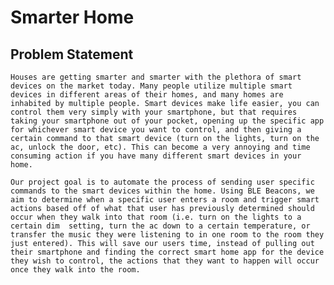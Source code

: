 # Smarter Home
## Problem Statement
	Houses are getting smarter and smarter with the plethora of smart devices on the market today. Many people utilize multiple smart devices in different areas of their homes, and many homes are inhabited by multiple people. Smart devices make life easier, you can control them very simply with your smartphone, but that requires taking your smartphone out of your pocket, opening up the specific app for whichever smart device you want to control, and then giving a certain command to that smart device (turn on the lights, turn on the ac, unlock the door, etc). This can become a very annoying and time consuming action if you have many different smart devices in your home. 

	Our project goal is to automate the process of sending user specific commands to the smart devices within the home. Using BLE Beacons, we aim to determine when a specific user enters a room and trigger smart actions based off of what that user has previously determined should occur when they walk into that room (i.e. turn on the lights to a certain dim  setting, turn the ac down to a certain temperature, or transfer the music they were listening to in one room to the room they just entered). This will save our users time, instead of pulling out their smartphone and finding the correct smart home app for the device they wish to control, the actions that they want to happen will occur once they walk into the room.


